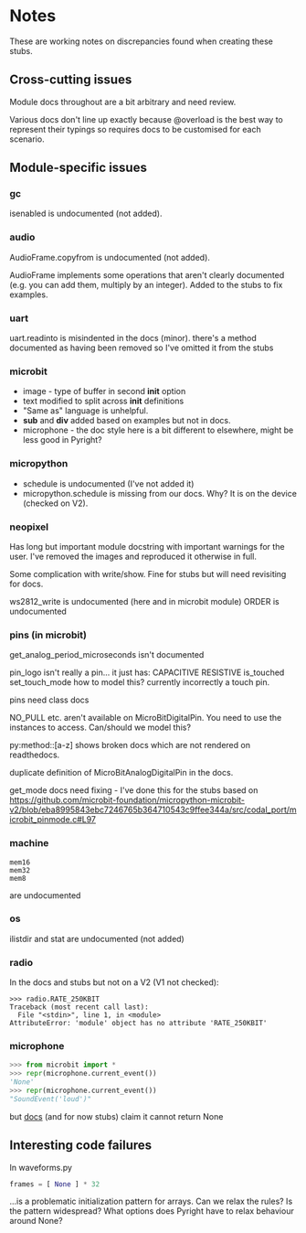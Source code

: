 # Notes

These are working notes on discrepancies found when creating these stubs.

## Cross-cutting issues

Module docs throughout are a bit arbitrary and need review.

Various docs don't line up exactly because @overload is the best way to represent their typings so requires docs to be customised for each scenario.

## Module-specific issues

### gc

isenabled is undocumented (not added).

### audio

AudioFrame.copyfrom is undocumented (not added).

AudioFrame implements some operations that aren't clearly documented (e.g. you can add them, multiply by an integer). Added to the stubs to fix examples.

### uart

uart.readinto is misindented in the docs (minor).
there's a method documented as having been removed so I've omitted it from the stubs

### microbit

- image - type of buffer in second __init__ option
- text modified to split across __init__ definitions
- "Same as" language is unhelpful.
- __sub__ and __div__ added based on examples but not in docs.
- microphone - the doc style here is a bit different to elsewhere, might be less good in Pyright?

### micropython

- schedule is undocumented (I've not added it)
- micropython.schedule is missing from our docs. Why? It is on the device (checked on V2).

### neopixel

Has long but important module docstring with important warnings for the user.
I've removed the images and reproduced it otherwise in full.

Some complication with write/show. Fine for stubs but will need revisiting for docs.

ws2812_write is undocumented (here and in microbit module)
ORDER is undocumented

### pins (in microbit)

get_analog_period_microseconds isn't documented

pin_logo isn't really a pin... it just has:
		CAPACITIVE
		RESISTIVE
		is_touched
		set_touch_mode
how to model this? currently incorrectly a touch pin.

pins need class docs

NO_PULL etc. aren't available on MicroBitDigitalPin. You need to use the instances
to access. Can/should we model this?

py:method::[a-z] shows broken docs which are not rendered on readthedocs.

duplicate definition of MicroBitAnalogDigitalPin in the docs.

get_mode docs need fixing - I've done this for the stubs based on
https://github.com/microbit-foundation/micropython-microbit-v2/blob/eba8995843ebc7246765b364710543c9ffee344a/src/codal_port/microbit_pinmode.c#L97

### machine

	mem16
	mem32
	mem8
are undocumented

### os

ilistdir and stat are undocumented (not added)

### radio

In the docs and stubs but not on a V2 (V1 not checked):

```
>>> radio.RATE_250KBIT
Traceback (most recent call last):
  File "<stdin>", line 1, in <module>
AttributeError: 'module' object has no attribute 'RATE_250KBIT'
```

### microphone

```python
>>> from microbit import *
>>> repr(microphone.current_event())
'None'
>>> repr(microphone.current_event())
"SoundEvent('loud')"
```

but [docs](https://microbit-micropython.readthedocs.io/en/v2-docs/microphone.html#microbit.microphone.current_event) (and for now stubs) claim it cannot return None

## Interesting code failures

In waveforms.py

```python
frames = [ None ] * 32
```

...is a problematic initialization pattern for arrays. Can we relax the rules?
Is the pattern widespread? What options does Pyright have to relax behaviour around None?
